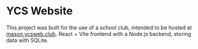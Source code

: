 # YCS Website
This project was built for the use of a school club, intended to be hosted at [mason.ycsweb.club](https://mason.ycsweb.club).
React + Vite frontend with a Node.js backend, storing data with SQLite.
